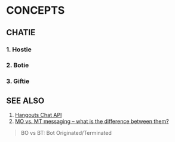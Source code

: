 # CONCEPTS

## CHATIE

### 1. Hostie

### 2. Botie

### 3. Giftie

## SEE ALSO

1. [Hangouts Chat API](https://developers.google.com/hangouts/chat/concepts/)
1. [MO vs. MT messaging – what is the difference between them?](https://www.horisen.com/en/blog/mo-vs-mt-messaging-what-is-the-difference-between-them)
> BO vs BT: Bot Originated/Terminated